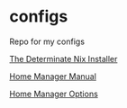 # configs
Repo for my configs

[The Determinate Nix Installer](https://github.com/DeterminateSystems/nix-installer)

[Home Manager Manual](https://nix-community.github.io/home-manager/)

[Home Manager Options](https://nix-community.github.io/home-manager/options.html)